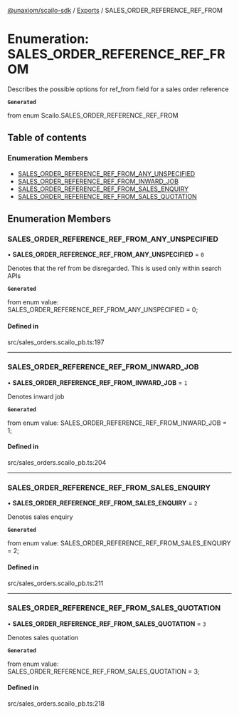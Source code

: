 [@unaxiom/scailo-sdk](../README.md) / [Exports](../modules.md) / SALES\_ORDER\_REFERENCE\_REF\_FROM

# Enumeration: SALES\_ORDER\_REFERENCE\_REF\_FROM

Describes the possible options for ref_from field for a sales order reference

**`Generated`**

from enum Scailo.SALES_ORDER_REFERENCE_REF_FROM

## Table of contents

### Enumeration Members

- [SALES\_ORDER\_REFERENCE\_REF\_FROM\_ANY\_UNSPECIFIED](SALES_ORDER_REFERENCE_REF_FROM.md#sales_order_reference_ref_from_any_unspecified)
- [SALES\_ORDER\_REFERENCE\_REF\_FROM\_INWARD\_JOB](SALES_ORDER_REFERENCE_REF_FROM.md#sales_order_reference_ref_from_inward_job)
- [SALES\_ORDER\_REFERENCE\_REF\_FROM\_SALES\_ENQUIRY](SALES_ORDER_REFERENCE_REF_FROM.md#sales_order_reference_ref_from_sales_enquiry)
- [SALES\_ORDER\_REFERENCE\_REF\_FROM\_SALES\_QUOTATION](SALES_ORDER_REFERENCE_REF_FROM.md#sales_order_reference_ref_from_sales_quotation)

## Enumeration Members

### SALES\_ORDER\_REFERENCE\_REF\_FROM\_ANY\_UNSPECIFIED

• **SALES\_ORDER\_REFERENCE\_REF\_FROM\_ANY\_UNSPECIFIED** = ``0``

Denotes that the ref from be disregarded. This is used only within search APIs

**`Generated`**

from enum value: SALES_ORDER_REFERENCE_REF_FROM_ANY_UNSPECIFIED = 0;

#### Defined in

src/sales_orders.scailo_pb.ts:197

___

### SALES\_ORDER\_REFERENCE\_REF\_FROM\_INWARD\_JOB

• **SALES\_ORDER\_REFERENCE\_REF\_FROM\_INWARD\_JOB** = ``1``

Denotes inward job

**`Generated`**

from enum value: SALES_ORDER_REFERENCE_REF_FROM_INWARD_JOB = 1;

#### Defined in

src/sales_orders.scailo_pb.ts:204

___

### SALES\_ORDER\_REFERENCE\_REF\_FROM\_SALES\_ENQUIRY

• **SALES\_ORDER\_REFERENCE\_REF\_FROM\_SALES\_ENQUIRY** = ``2``

Denotes sales enquiry

**`Generated`**

from enum value: SALES_ORDER_REFERENCE_REF_FROM_SALES_ENQUIRY = 2;

#### Defined in

src/sales_orders.scailo_pb.ts:211

___

### SALES\_ORDER\_REFERENCE\_REF\_FROM\_SALES\_QUOTATION

• **SALES\_ORDER\_REFERENCE\_REF\_FROM\_SALES\_QUOTATION** = ``3``

Denotes sales quotation

**`Generated`**

from enum value: SALES_ORDER_REFERENCE_REF_FROM_SALES_QUOTATION = 3;

#### Defined in

src/sales_orders.scailo_pb.ts:218
